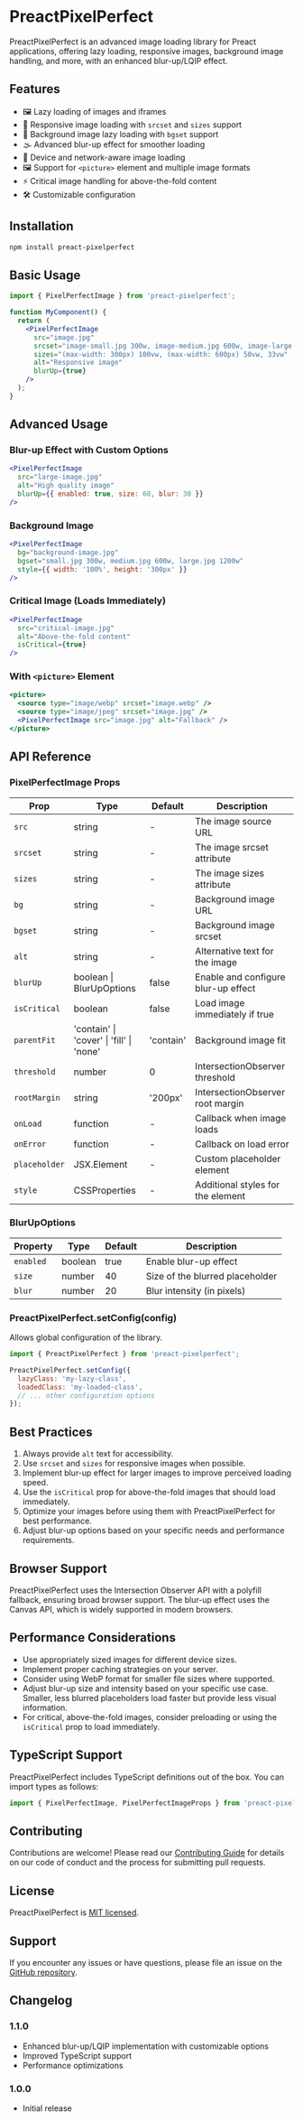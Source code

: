 # PreactPixelPerfect

PreactPixelPerfect is an advanced image loading library for Preact applications, offering lazy loading, responsive images, background image handling, and more, with an enhanced blur-up/LQIP effect.

## Features

- 🖼️ Lazy loading of images and iframes
- 📱 Responsive image loading with `srcset` and `sizes` support
- 🌄 Background image lazy loading with `bgset` support
- 🌫️ Advanced blur-up effect for smoother loading
- 📡 Device and network-aware image loading
- 🖼️ Support for `<picture>` element and multiple image formats
- ⚡ Critical image handling for above-the-fold content
- 🛠️ Customizable configuration

## Installation

```bash
npm install preact-pixelperfect
```

## Basic Usage

```jsx
import { PixelPerfectImage } from 'preact-pixelperfect';

function MyComponent() {
  return (
    <PixelPerfectImage
      src="image.jpg"
      srcset="image-small.jpg 300w, image-medium.jpg 600w, image-large.jpg 1200w"
      sizes="(max-width: 300px) 100vw, (max-width: 600px) 50vw, 33vw"
      alt="Responsive image"
      blurUp={true}
    />
  );
}
```

## Advanced Usage

### Blur-up Effect with Custom Options

```jsx
<PixelPerfectImage
  src="large-image.jpg"
  alt="High quality image"
  blurUp={{ enabled: true, size: 60, blur: 30 }}
/>
```

### Background Image

```jsx
<PixelPerfectImage
  bg="background-image.jpg"
  bgset="small.jpg 300w, medium.jpg 600w, large.jpg 1200w"
  style={{ width: '100%', height: '300px' }}
/>
```

### Critical Image (Loads Immediately)

```jsx
<PixelPerfectImage
  src="critical-image.jpg"
  alt="Above-the-fold content"
  isCritical={true}
/>
```

### With `<picture>` Element

```jsx
<picture>
  <source type="image/webp" srcset="image.webp" />
  <source type="image/jpeg" srcset="image.jpg" />
  <PixelPerfectImage src="image.jpg" alt="Fallback" />
</picture>
```

## API Reference

### PixelPerfectImage Props

| Prop | Type | Default | Description |
|------|------|---------|-------------|
| `src` | string | - | The image source URL |
| `srcset` | string | - | The image srcset attribute |
| `sizes` | string | - | The image sizes attribute |
| `bg` | string | - | Background image URL |
| `bgset` | string | - | Background image srcset |
| `alt` | string | - | Alternative text for the image |
| `blurUp` | boolean \| BlurUpOptions | false | Enable and configure blur-up effect |
| `isCritical` | boolean | false | Load image immediately if true |
| `parentFit` | 'contain' \| 'cover' \| 'fill' \| 'none' | 'contain' | Background image fit |
| `threshold` | number | 0 | IntersectionObserver threshold |
| `rootMargin` | string | '200px' | IntersectionObserver root margin |
| `onLoad` | function | - | Callback when image loads |
| `onError` | function | - | Callback on load error |
| `placeholder` | JSX.Element | - | Custom placeholder element |
| `style` | CSSProperties | - | Additional styles for the element |

### BlurUpOptions

| Property | Type | Default | Description |
|----------|------|---------|-------------|
| `enabled` | boolean | true | Enable blur-up effect |
| `size` | number | 40 | Size of the blurred placeholder |
| `blur` | number | 20 | Blur intensity (in pixels) |

### PreactPixelPerfect.setConfig(config)

Allows global configuration of the library.

```javascript
import { PreactPixelPerfect } from 'preact-pixelperfect';

PreactPixelPerfect.setConfig({
  lazyClass: 'my-lazy-class',
  loadedClass: 'my-loaded-class',
  // ... other configuration options
});
```

## Best Practices

1. Always provide `alt` text for accessibility.
2. Use `srcset` and `sizes` for responsive images when possible.
3. Implement blur-up effect for larger images to improve perceived loading speed.
4. Use the `isCritical` prop for above-the-fold images that should load immediately.
5. Optimize your images before using them with PreactPixelPerfect for best performance.
6. Adjust blur-up options based on your specific needs and performance requirements.

## Browser Support

PreactPixelPerfect uses the Intersection Observer API with a polyfill fallback, ensuring broad browser support. The blur-up effect uses the Canvas API, which is widely supported in modern browsers.

## Performance Considerations

- Use appropriately sized images for different device sizes.
- Implement proper caching strategies on your server.
- Consider using WebP format for smaller file sizes where supported.
- Adjust blur-up size and intensity based on your specific use case. Smaller, less blurred placeholders load faster but provide less visual information.
- For critical, above-the-fold images, consider preloading or using the `isCritical` prop to load immediately.

## TypeScript Support

PreactPixelPerfect includes TypeScript definitions out of the box. You can import types as follows:

```typescript
import { PixelPerfectImage, PixelPerfectImageProps } from 'preact-pixelperfect';
```

## Contributing

Contributions are welcome! Please read our [Contributing Guide](CONTRIBUTING.md) for details on our code of conduct and the process for submitting pull requests.

## License

PreactPixelPerfect is [MIT licensed](LICENSE).

## Support

If you encounter any issues or have questions, please file an issue on the [GitHub repository](https://github.com/yourusername/preact-pixelperfect/issues).

## Changelog

### 1.1.0

- Enhanced blur-up/LQIP implementation with customizable options
- Improved TypeScript support
- Performance optimizations

### 1.0.0

- Initial release
